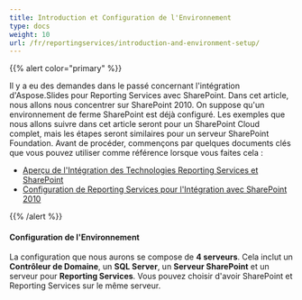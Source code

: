 ```yaml
---
title: Introduction et Configuration de l'Environnement
type: docs
weight: 10
url: /fr/reportingservices/introduction-and-environment-setup/
---
```


{{% alert color="primary" %}} 

Il y a eu des demandes dans le passé concernant l'intégration d'Aspose.Slides pour Reporting Services avec SharePoint. Dans cet article, nous allons nous concentrer sur SharePoint 2010. On suppose qu'un environnement de ferme SharePoint est déjà configuré. Les exemples que nous allons suivre dans cet article seront pour un SharePoint Cloud complet, mais les étapes seront similaires pour un serveur SharePoint Foundation. Avant de procéder, commençons par quelques documents clés que vous pouvez utiliser comme référence lorsque vous faites cela : 

- [Aperçu de l'Intégration des Technologies Reporting Services et SharePoint](https://docs.microsoft.com/en-us/previous-versions/sql/sql-server-2008-r2/bb326358(v=sql.105))  
- [Configuration de Reporting Services pour l'Intégration avec SharePoint 2010](https://docs.microsoft.com/en-us/previous-versions/sql/)

{{% /alert %}} 
#### **Configuration de l'Environnement**
La configuration que nous aurons se compose de **4 serveurs**. Cela inclut un **Contrôleur de Domaine**, un **SQL Server**, un **Serveur SharePoint** et un serveur pour **Reporting Services**. Vous pouvez choisir d'avoir SharePoint et Reporting Services sur le même serveur.